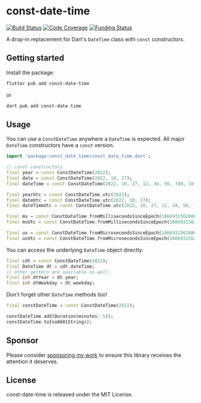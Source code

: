 # const-date-time

[![Build Status](https://github.com/westy92/const-date-time/actions/workflows/github-actions.yml/badge.svg)](https://github.com/westy92/const-date-time/actions/workflows/github-actions.yml?query=branch%3Amain)
[![Code Coverage](https://codecov.io/gh/westy92/const-date-time/branch/main/graph/badge.svg)](https://codecov.io/gh/westy92/const-date-time)
[![Funding Status](https://img.shields.io/github/sponsors/westy92)](https://github.com/sponsors/westy92)

A drop-in replacement for Dart's `DateTime` class with `const` constructors.

## Getting started

Install the package:
```bash
flutter pub add const-date-time
```
or
```bash
dart pub add const-date-time
```

## Usage

You can use a `ConstDateTime` anywhere a `DateTime` is expected. All major `DateTime` constructors have a `const` version.

```dart
import 'package:const_date_time/const_date_time.dart';

// const constructors
final year = const ConstDateTime(2022);
final date = const ConstDateTime(2022, 10, 27);
final dateTime = const ConstDateTime(2022, 10, 27, 12, 34, 56, 789, 10);

final yearUtc = const ConstDateTime.utc(2022);
final dateUtc = const ConstDateTime.utc(2022, 10, 27);
final dateTimeUtc = const ConstDateTime.utc(2022, 10, 27, 12, 34, 56, 789, 1011);

final ms = const ConstDateTime.fromMillisecondsSinceEpoch(1666931562000);
final msUtc = const ConstDateTime.fromMillisecondsSinceEpoch(1666931562000, isUtc: true);

final us = const ConstDateTime.fromMicrosecondsSinceEpoch(1666931562000000);
final usUtc = const ConstDateTime.fromMicrosecondsSinceEpoch(1666931562000000, isUtc: true);
```

You can access the underlying `DateTime` object directly:
```dart
final cdt = const ConstDateTime(2022);
final DateTime dt = cdt.dateTime;
// other getters are available as well:
final int dtYear = dt.year;
final int dtWeekday = dt.weekday;
```

Don't forget other `DateTime` methods too!
```dart
final constDateTime = const ConstDateTime(2022);

constDateTime.add(Duration(minutes: 5));
constDateTime.toIso8601String();
```

## Sponsor

Please consider [sponsoring my work](https://github.com/sponsors/westy92) to ensure this library receives the attention it deserves.

## License

const-date-time is released under the MIT License.
